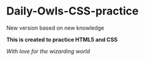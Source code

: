 # Daily-Owls-CSS-practice
New version based on new knowledge

**This is created to practice HTML5 and CSS**

*With love for the wizarding world*